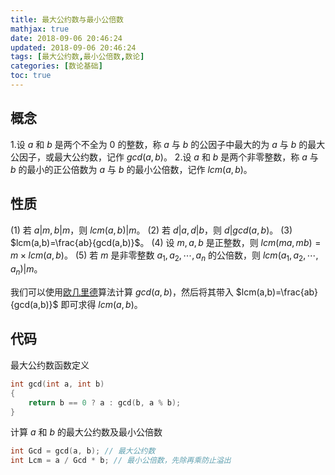 ```yaml
---
title: 最大公约数与最小公倍数
mathjax: true
date: 2018-09-06 20:46:24
updated: 2018-09-06 20:46:24
tags: [最大公约数,最小公倍数,数论]
categories: [数论基础]
toc: true
---
```


概念
---
1.设 $a$ 和 $b$ 是两个不全为 $0$ 的整数，称 $a$ 与 $b$ 的公因子中最大的为 $a$ 与 $b$ 的最大公因子，或最大公约数，记作 $gcd(a,b)$。
2.设 $a$ 和 $b$ 是两个非零整数，称 $a$ 与 $b$ 的最小的正公倍数为 $a$ 与 $b$ 的最小公倍数，记作 $lcm(a,b)$。

性质
---
(1) 若 $a|m,b|m$，则 $lcm(a,b)|m$。
(2) 若 $d|a,d|b$，则 $d|gcd(a,b)$。
(3) $lcm(a,b)=\frac{ab}{gcd(a,b)}$。
(4) 设 $m,a,b$ 是正整数，则 $lcm(ma,mb)=m\times lcm(a,b)$。
(5) 若 $m$ 是非零整数 $a_1,a_2,\cdots,a_n$ 的公倍数，则 $lcm(a_1,a_2,\cdots,a_n)|m$。

我们可以使用[欧几里德](https://gukaifeng.me/2018/08/31/%E6%AC%A7%E5%87%A0%E9%87%8C%E5%BE%B7/)算法计算 $gcd(a,b)$，然后将其带入 $lcm(a,b)=\frac{ab}{gcd(a,b)}$ 即可求得 $lcm(a,b)$。

代码
---
最大公约数函数定义
```cpp
int gcd(int a, int b)
{
    return b == 0 ? a : gcd(b, a % b);
}
```
计算 $a$ 和 $b$ 的最大公约数及最小公倍数
```cpp
int Gcd = gcd(a, b); // 最大公约数
int Lcm = a / Gcd * b; // 最小公倍数，先除再乘防止溢出
```